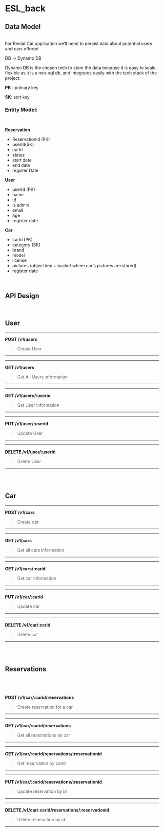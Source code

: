 # ESL_back

## Data Model

<br />
For Rental Car application we’ll need to persist data about potential users and cars offered

DB → Dynamo DB

Dynamo DB is the chosen tech to store the data because it is easy to scale, flexible as it is a non-sql db, and integrates easily with the tech stack of the project.

**PK** : primary key

**SK**: sort key

### Entity Model:

<br />

**Reservation**

- ReservationId (PK)
- userId(SK)
- carId
- status
- start date
- end date
- register Date

**User**

- userId (PK)
- name
- id
- is admin
- email
- age
- register date

**Car**

- carId (PK)
- category (SK)
- brand
- model
- license
- pictures (object key + bucket where car’s pictures are stored)
- register date

<br />

## API Design

<br />

## User

---

**POST /v1/users**
<br />

> Create User

---

---

**GET /v1/users**
<br />

> Get All Users information

---

---

**GET /v1/users/:userid**
<br />

> Get User information

---

---

**PUT /v1/user/:userid**
<br />

> Update User

---

---

**DELETE /v1/user/:userid**
<br />

> Delete User

---

<br />
<br />

## Car

---

**POST /v1/cars**
<br />

> Create car

---

---

**GET /v1/cars**
<br />

> Get all cars information

---

---

**GET /v1/cars/:carid**
<br />

> Get car information

---

---

**PUT /v1/car/:carid**
<br />

> Update car

---

---

**DELETE /v1/car/:carid**
<br />

> Delete car

---

<br />
<br />

## Reservations

## <br />

**POST /v1/car/:carid/reservations**
<br />

> Create reservation for a car

---

---

**GET /v1/car/:carid/reservations**
<br />

> Get all reservations on car

---

---

**GET /v1/car/:carid/reservations/:reservationid**
<br />

> Get reservation by carid

---

---

**PUT /v1/car/:carid/reservations/:reservationid**
<br />

> Update reservation by id

---

---

**DELETE /v1/car/:carid/reservations/:reservationid**
<br />

> Delete reservation by id

---
